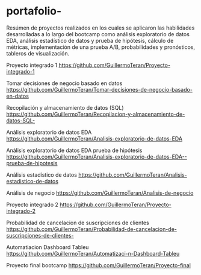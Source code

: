 # portafolio-
Resúmen de proyectos realizados en los cuales se aplicaron las habilidades desarrolladas a lo largo del bootcamp como análisis exploratorio de datos EDA, análisis estadístico de datos y prueba de hipótesis, cálculo de métricas, implementación de una prueba A/B, probabilidades y pronósticos, tableros de visualización.

Proyecto integrado 1
https://github.com/GuillermoTeran/Proyecto-integrado-1

Tomar decisiones de negocio basado en datos 
https://github.com/GuillermoTeran/Tomar-decisiones-de-negocio-basado-en-datos

Recopilación y almacenamiento de datos (SQL)
https://github.com/GuillermoTeran/Recopilacion-y-almacenamiento-de-datos-SQL-

Análisis exploratorio de datos EDA 
https://github.com/GuillermoTeran/Analisis-exploratorio-de-datos-EDA

Análisis exploratorio de datos EDA prueba de hipótesis
https://github.com/GuillermoTeran/Analisis-exploratorio-de-datos-EDA--prueba-de-hipotesis

Análisis estadístico de datos
https://github.com/GuillermoTeran/Analisis-estadistico-de-datos

Análisis de negocio
https://github.com/GuillermoTeran/Analisis-de-negocio

Proyecto integrado 2
https://github.com/GuillermoTeran/Proyecto-integrado-2 

Probabilidad de cancelacion de suscripciones de clientes 
https://github.com/GuillermoTeran/Probabilidad-de-cancelacion-de-suscripciones-de-clientes-

Automatiacion Dashboard Tableu
https://github.com/GuillermoTeran/Automatizaci-n-Dashboard-Tableu

Proyecto final bootcamp
https://github.com/GuillermoTeran/Proyecto-final





